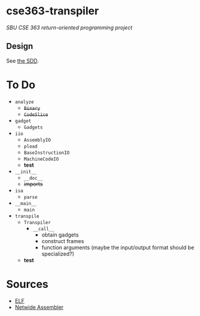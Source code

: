 # cse363-transpiler
*SBU CSE 363 return-oriented programming project*

## Design
See [the SDD](SDD.md).

# To Do
- `analyze`
	- ~~`Binary`~~
	- ~~`CodeSlice`~~
- `gadget`
	- `Gadgets`
- `iio`
	- `AssemblyIO`
	- `pload`
	- `BaseInstructionIO`
	- `MachineCodeIO`
	- **test**
- `__init__`
	- `__doc__`
	- ~~imports~~
- `isa`
	- `parse`
- `__main__`
	- `main`
- `transpile`
	- `Transpiler`
		- `__call__`
			- obtain gadgets
			- construct frames
			- function arguments (maybe the input/output format
				should be specialized?)
	- **test**

# Sources
- [ELF](https://wiki.osdev.org/ELF)
- [Netwide Assembler]()

